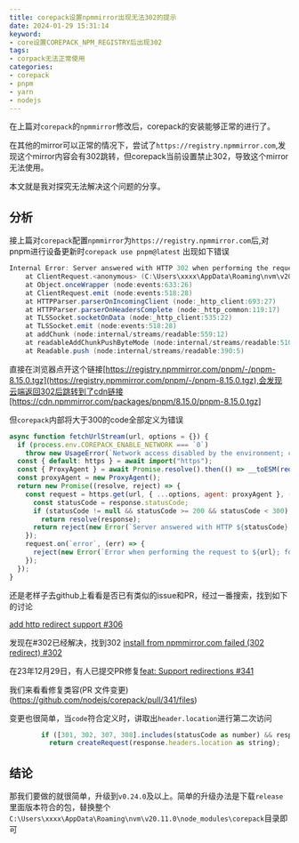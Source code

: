 ```yaml
---
title: corepack设置npmmirror出现无法302的提示
date: 2024-01-29 15:31:14
keyword:
- core设置COREPACK_NPM_REGISTRY后出现302
tags:
- corpack无法正常使用
categories:
- corepack
- pnpm
- yarn 
- nodejs
---
```


在上篇对`corepack`的`npmmirror`修改后，corepack的安装能够正常的进行了。

在其他的mirror可以正常的情况下，尝试了`https://registry.npmmirror.com`,发现这个mirror内容会有302跳转，但corepack当前设置禁止302，导致这个mirror无法使用。

本文就是我对探究无法解决这个问题的分享。

<!--more-->

## 分析
接上篇对`corepack`配置`npmmirror`为`https://registry.npmmirror.com`后,对pnpm进行设备更新时`corepack use pnpm@latest` 出现如下错误
```powershell
Internal Error: Server answered with HTTP 302 when performing the request to https://registry.npmmirror.com/pnpm/-/pnpm-8.15.0.tgz; for troubleshooting help, see https://github.com/nodejs/corepack#troubleshooting
    at ClientRequest.<anonymous> (C:\Users\xxxx\AppData\Roaming\nvm\v20.11.0\node_modules\corepack\dist\lib\corepack.cjs:42192:21)
    at Object.onceWrapper (node:events:633:26)
    at ClientRequest.emit (node:events:518:28)
    at HTTPParser.parserOnIncomingClient (node:_http_client:693:27)
    at HTTPParser.parserOnHeadersComplete (node:_http_common:119:17)
    at TLSSocket.socketOnData (node:_http_client:535:22)
    at TLSSocket.emit (node:events:518:28)
    at addChunk (node:internal/streams/readable:559:12)
    at readableAddChunkPushByteMode (node:internal/streams/readable:510:3)
    at Readable.push (node:internal/streams/readable:390:5)
```

直接在浏览器点开这个链接[https://registry.npmmirror.com/pnpm/-/pnpm-8.15.0.tgz](https://registry.npmmirror.com/pnpm/-/pnpm-8.15.0.tgz),会发现云端返回302后跳转到了cdn链接[https://cdn.npmmirror.com/packages/pnpm/8.15.0/pnpm-8.15.0.tgz]

但`corepack`内部将大于300的code全部定义为错误
```javascript
async function fetchUrlStream(url, options = {}) {
  if (process.env.COREPACK_ENABLE_NETWORK === `0`)
    throw new UsageError(`Network access disabled by the environment; can't reach ${url}`);
  const { default: https } = await import("https");
  const { ProxyAgent } = await Promise.resolve().then(() => __toESM(require_dist12()));
  const proxyAgent = new ProxyAgent();
  return new Promise((resolve, reject) => {
    const request = https.get(url, { ...options, agent: proxyAgent }, (response) => {
      const statusCode = response.statusCode;
      if (statusCode != null && statusCode >= 200 && statusCode < 300)
        return resolve(response);
      return reject(new Error(`Server answered with HTTP ${statusCode} when performing the request to ${url}; for troubleshooting help, see https://github.com/nodejs/corepack#troubleshooting`));
    });
    request.on(`error`, (err) => {
      reject(new Error(`Error when performing the request to ${url}; for troubleshooting help, see https://github.com/nodejs/corepack#troubleshooting`));
    });
  });
}
```

还是老样子去github上看看是否已有类似的issue和PR，经过一番搜索，找到如下的讨论

[add http redirect support #306](https://github.com/nodejs/corepack/pull/306)

发现在#302已经解决，找到302
[install from npmmirror.com failed (302 redirect) #302](https://github.com/nodejs/corepack/issues/302)

在23年12月29日，有人已提交PR修复[feat: Support redirections #341](https://github.com/nodejs/corepack/pull/341)

我们来看看修复类容(PR 文件变更)(https://github.com/nodejs/corepack/pull/341/files)

变更也很简单，当`code`符合定义时，讲取出`header.location`进行第二次访问
```javascript
        if ([301, 302, 307, 308].includes(statusCode as number) && response.headers.location)
          return createRequest(response.headers.location as string);
```

## 结论
那我们要做的就很简单，升级到`v0.24.0`及以上。简单的升级办法是下载`release`里面版本符合的包，替换整个`C:\Users\xxxx\AppData\Roaming\nvm\v20.11.0\node_modules\corepack`目录即可
